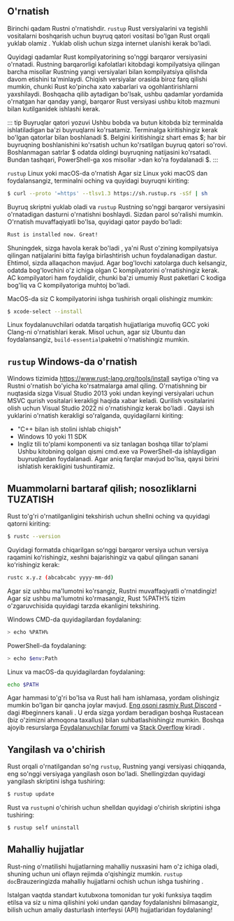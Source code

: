 ## O'rnatish
Birinchi qadam Rustni o'rnatishdir. `rustup` Rust versiyalarini va tegishli vositalarni boshqarish uchun buyruq qatori vositasi bo'lgan Rust orqali yuklab olamiz . Yuklab olish uchun sizga internet ulanishi kerak bo'ladi.

Quyidagi qadamlar Rust kompilyatorining so'nggi barqaror versiyasini o'rnatadi. Rustning barqarorligi kafolatlari kitobdagi kompilyatsiya qilingan barcha misollar Rustning yangi versiyalari bilan kompilyatsiya qilishda davom etishini ta'minlaydi. Chiqish versiyalar orasida biroz farq qilishi mumkin, chunki Rust ko'pincha xato xabarlari va ogohlantirishlarni yaxshilaydi. Boshqacha qilib aytadigan bo'lsak, ushbu qadamlar yordamida o'rnatgan har qanday yangi, barqaror Rust versiyasi ushbu kitob mazmuni bilan kutilganidek ishlashi kerak.

::: tip
Buyruqlar qatori yozuvi
Ushbu bobda va butun kitobda biz terminalda ishlatiladigan ba'zi buyruqlarni ko'rsatamiz. Terminalga kiritishingiz kerak bo'lgan qatorlar bilan boshlanadi $. Belgini kiritishingiz shart emas $; har bir buyruqning boshlanishini ko'rsatish uchun ko'rsatilgan buyruq qatori so'rovi. Boshlanmagan satrlar $ odatda oldingi buyruqning natijasini ko'rsatadi. Bundan tashqari, PowerShell-ga xos misollar >dan ko'ra foydalanadi $.
:::

`rustup` Linux yoki macOS-da o'rnatish
Agar siz Linux yoki macOS dan foydalansangiz, terminalni oching va quyidagi buyruqni kiriting:
```bash
$ curl --proto '=https' --tlsv1.3 https://sh.rustup.rs -sSf | sh
```
Buyruq skriptni yuklab oladi va `rustup` Rustning so'nggi barqaror versiyasini o'rnatadigan dasturni o'rnatishni boshlaydi. Sizdan parol so'ralishi mumkin. O'rnatish muvaffaqiyatli bo'lsa, quyidagi qator paydo bo'ladi:

```bash
Rust is installed now. Great!
```
Shuningdek, sizga havola kerak bo'ladi , ya'ni Rust o'zining kompilyatsiya qilingan natijalarini bitta faylga birlashtirish uchun foydalanadigan dastur. Ehtimol, sizda allaqachon mavjud. Agar bog'lovchi xatolarga duch kelsangiz, odatda bog'lovchini o'z ichiga olgan C kompilyatorini o'rnatishingiz kerak. AC kompilyatori ham foydalidir, chunki ba'zi umumiy Rust paketlari C kodiga bog'liq va C kompilyatoriga muhtoj bo'ladi.

MacOS-da siz C kompilyatorini ishga tushirish orqali olishingiz mumkin:
```bash
$ xcode-select --install
```
Linux foydalanuvchilari odatda tarqatish hujjatlariga muvofiq GCC yoki Clang-ni o'rnatishlari kerak. Misol uchun, agar siz Ubuntu dan foydalansangiz, `build-essential`paketni o'rnatishingiz mumkin.

## `rustup` Windows-da o'rnatish

Windows tizimida https://www.rust-lang.org/tools/install saytiga o'ting va Rustni o'rnatish bo'yicha ko'rsatmalarga amal qiling. O'rnatishning bir nuqtasida sizga Visual Studio 2013 yoki undan keyingi versiyalari uchun MSVC qurish vositalari kerakligi haqida xabar keladi. Qurilish vositalarini olish uchun Visual Studio 2022 ni o'rnatishingiz kerak bo'ladi . Qaysi ish yuklarini o'rnatish kerakligi so'ralganda, quyidagilarni kiriting:

* "C++ bilan ish stolini ishlab chiqish"
* Windows 10 yoki 11 SDK
* Ingliz tili to'plami komponenti va siz tanlagan boshqa tillar to'plami
Ushbu kitobning qolgan qismi cmd.exe va PowerShell-da ishlaydigan buyruqlardan foydalanadi. Agar aniq farqlar mavjud bo'lsa, qaysi birini ishlatish kerakligini tushuntiramiz.

## Muammolarni bartaraf qilish; nosozliklarni TUZATISH
Rust to'g'ri o'rnatilganligini tekshirish uchun shellni oching va quyidagi qatorni kiriting:

```bash
$ rustc --version
```
Quyidagi formatda chiqarilgan soʻnggi barqaror versiya uchun versiya raqamini koʻrishingiz, xeshni bajarishingiz va qabul qilingan sanani koʻrishingiz kerak:

```bash
rustc x.y.z (abcabcabc yyyy-mm-dd)
```
Agar siz ushbu ma'lumotni ko'rsangiz, Rustni muvaffaqiyatli o'rnatdingiz! Agar siz ushbu ma'lumotni ko'rmasangiz, Rust %PATH% tizim o'zgaruvchisida quyidagi tarzda ekanligini tekshiring.

Windows CMD-da quyidagilardan foydalaning:

```bash
> echo %PATH%
```
PowerShell-da foydalaning:
```bash
> echo $env:Path
```
Linux va macOS-da quyidagilardan foydalaning:
```bash
echo $PATH
```
Agar hammasi to'g'ri bo'lsa va Rust hali ham ishlamasa, yordam olishingiz mumkin bo'lgan bir qancha joylar mavjud. [Eng osoni rasmiy Rust Discord](https://discord.com/invite/rust-lang) -dagi #beginners kanali . U erda sizga yordam beradigan boshqa Rustacean (biz o'zimizni ahmoqona taxallus) bilan suhbatlashishingiz mumkin. Boshqa ajoyib resurslarga [Foydalanuvchilar forumi](https://users.rust-lang.org/) va [Stack Overflow](https://stackoverflow.com/questions/tagged/rust) kiradi .

## Yangilash va o'chirish

Rust orqali o'rnatilgandan so'ng `rustup`, Rustning yangi versiyasi chiqqanda, eng so'nggi versiyaga yangilash oson bo'ladi. Shellingizdan quyidagi yangilash skriptini ishga tushiring:
```bash
$ rustup update
```
Rust va `rustup`ni o'chirish uchun shelldan quyidagi o'chirish skriptini ishga tushiring:
```bash
$ rustup self uninstall
```

## Mahalliy hujjatlar
Rust-ning o'rnatilishi hujjatlarning mahalliy nusxasini ham o'z ichiga oladi, shuning uchun uni oflayn rejimda o'qishingiz mumkin. `rustup doc`Brauzeringizda mahalliy hujjatlarni ochish uchun ishga tushiring .

Istalgan vaqtda standart kutubxona tomonidan tur yoki funksiya taqdim etilsa va siz u nima qilishini yoki undan qanday foydalanishni bilmasangiz, bilish uchun amaliy dasturlash interfeysi (API) hujjatlaridan foydalaning!